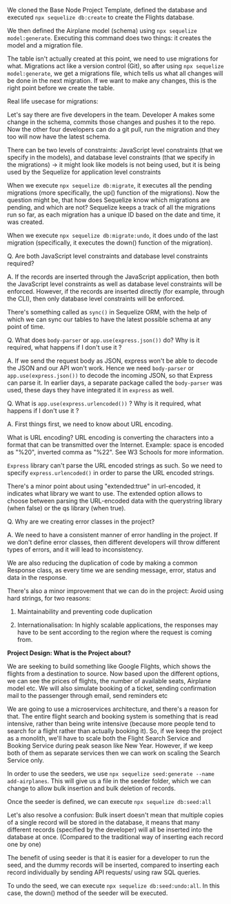 We cloned the Base Node Project Template, defined the database and executed `npx sequelize db:create` to create the Flights database.

We then defined the Airplane model (schema) using `npx sequelize model:generate`. Executing this command does two things: it creates the model and a migration file.

The table isn't actually created at this point, we need to use migrations for what. Migrations act like a version control (Git), so after using `npx sequelize model:generate`, we get a migrations file, which tells us what all changes will be done in the next migration. If we want to make any changes, this is the right point before we create the table.

Real life usecase for migrations:

Let's say there are five developers in the team. Developer A makes some change in the schema, commits those changes and pushes it to the repo. Now the other four developers can do a git pull, run the migration and they too will now have the latest schema.

There can be two levels of constraints: JavaScript level constraints (that we specify in the models), and database level constraints (that we specify in the migrations) -> it might look like models is not being used, but it is being used by the Sequelize for application level constraints

When we execute `npx sequelize db:migrate`, it executes all the pending migrations (more specifically, the up() function of the migrations). Now the question might be, that how does Sequelize know which migrations are pending, and which are not? Sequelize keeps a track of all the migrations run so far, as each migration has a unique ID based on the date and time, it was created.

When we execute `npx sequelize db:migrate:undo`, it does undo of the last migration (specifically, it executes the down() function of the migration). 

Q. Are both JavaScript level constraints and database level constraints required?

A. If the records are inserted through the JavaScript application, then both the JavaScript level constraints as well as database level constraints will be enforced. However, if the records are inserted directly (for example, through the CLI), then only database level constraints will be enforced.

There's something called as `sync()` in Sequelize ORM, with the help of which we can sync our tables to have the latest possible schema at any point of time.

Q. What does `body-parser` or `app.use(express.json())` do? Why is it required, what happens if I don't use it ?

A. If we send the request body as JSON, express won't be able to decode the JSON and our API won't work. Hence we need `body-parser` or `app.use(express.json())` to decode the incoming JSON, so that Express can parse it. In earlier days, a separate package called the `body-parser` was used, these days they have integrated it in `express` as well.

Q. What is `app.use(express.urlencoded())` ? Why is it required, what happens if I don't use it ?

A. First things first, we need to know about URL encoding.


What is URL encoding? URL encoding is converting the characters into a format that can be transmitted over the Internet. Example: space is encoded as "%20", inverted comma as "%22". See W3 Schools for more information.

`Express` library can't parse the URL encoded strings as such. So we need to specify `express.urlencoded()` in order to parse the URL encoded strings.

There's a minor point about using "extended:true" in url-encoded, it indicates what library we want to use. The extended option allows to choose between parsing the URL-encoded data with the querystring library (when false) or the qs library (when true).

Q. Why are we creating error classes in the project? 

A. We need to have a consistent manner of error handling in the project. If we don't define error classes, then different developers will throw different types of errors, and it will lead to inconsistency.

We are also reducing the duplication of code by making a common Response class, as every time we are sending message, error, status and data in the response. 

There's also a minor improvement that we can do in the project: Avoid using hard strings, for two reasons:

1. Maintainability and preventing code duplication

2. Internationalisation: In highly scalable applications, the responses may have to be sent according to the region where the request is coming from.

**Project Design: What is the Project about?**

We are seeking to build something like Google Flights, which shows the flights from a destination to source. Now based upon the different options, we can see the prices of flights, the number of available seats, Airplane model etc. We will also simulate booking of a ticket, sending confirmation mail to the passenger through email, send reminders etc

We are going to use a microservices architecture, and there's a reason for that. The entire flight search and booking system is something that is read intensive, rather than being write intensive (because more people tend to search for a flight rather than actually booking it). So, if we keep the project as a monolith, we'll have to scale both the Flight Search Service and Booking Service during peak season like New Year. However, if we keep both of them as separate services then we can work on scaling the Search Service only.

In order to use the seeders, we use `npx sequelize seed:generate --name add-airplanes`. This will give us a file in the seeder folder, which we can change to allow bulk insertion and bulk deletion of records.

Once the seeder is defined, we can execute `npx sequelize db:seed:all`

Let's also resolve a confusion: Bulk insert doesn't mean that multiple copies of a single record will be stored in the database, it means that many different records (specified by the developer) will all be inserted into the database at once. (Compared to the traditional way of inserting each record one by one)


The benefit of using seeder is that it is easier for a developer to run the seed, and the dummy records will be inserted, compared to inserting each record individually by sending API requests/ using raw SQL queries.

To undo the seed, we can execute `npx sequelize db:seed:undo:all`. In this case, the down() method of the seeder will be executed.